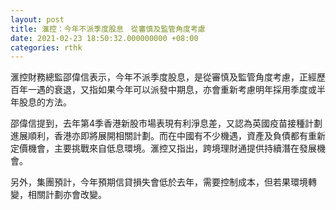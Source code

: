 ```yaml
---
layout: post
title: 滙控：今年不派季度股息　從審慎及監管角度考慮
date: 2021-02-23 18:50:32.000000000 +08:00
categories: rthk
---
```


滙控財務總監邵偉信表示，今年不派季度股息，是從審慎及監管角度考慮，正經歷百年一遇的衰退，又指如果今年可以派發中期息，亦會重新考慮明年採用季度或半年股息的方法。

邵偉信提到，去年第4季香港新股市場表現有利淨息差，又認為英國疫苗接種計劃進展順利，香港亦即將展開相關計劃。而在中國有不少機遇，資產及負債都有重新定價機會，主要挑戰來自低息環境。滙控又指出，跨境理財通提供持續潛在發展機會。

另外，集團預計，今年預期信貸損失會低於去年，需要控制成本，但若果環境轉變，相關計劃亦會改變。
